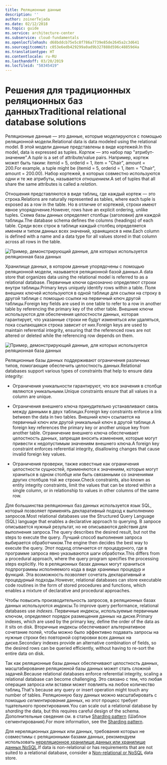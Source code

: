 ```yaml
---
title: Реляционные данные
description: ''
author: zoinerTejada
ms.date: 02/12/2018
ms.topic: guide
ms.service: architecture-center
ms.subservice: cloud-fundamentals
ms.openlocfilehash: d68bddcb75e5c8f786a7739e85de2645a2c3d641
ms.sourcegitcommit: c053e6edb429299a0ad9b327888d596c48859d4a
ms.translationtype: HT
ms.contentlocale: ru-RU
ms.lasthandoff: 03/20/2019
ms.locfileid: "58345419"
---
```

# <a name="traditional-relational-database-solutions"></a><span data-ttu-id="50492-102">Решения для традиционных реляционных баз данных</span><span class="sxs-lookup"><span data-stu-id="50492-102">Traditional relational database solutions</span></span>

<span data-ttu-id="50492-103">Реляционные данные — это данные, которые моделируются с помощью реляционной модели.</span><span class="sxs-lookup"><span data-stu-id="50492-103">Relational data is data modeled using the relational model.</span></span> <span data-ttu-id="50492-104">В этой модели данные представлены в виде кортежей.</span><span class="sxs-lookup"><span data-stu-id="50492-104">In this model, data is expressed as tuples.</span></span> <span data-ttu-id="50492-105">*Кортеж* — это набор пар "атрибут-значение".</span><span class="sxs-lookup"><span data-stu-id="50492-105">A *tuple* is a set of attribute/value pairs.</span></span> <span data-ttu-id="50492-106">Например, кортеж может быть таким: itemid = 5, orderid = 1, item = "Chair", amount = 200.</span><span class="sxs-lookup"><span data-stu-id="50492-106">For example, a tuple might be (itemid = 5, orderid = 1, item = "Chair", amount = 200.00).</span></span> <span data-ttu-id="50492-107">Набор кортежей, в которых совместно используются одни и те же атрибуты, называется *отношением*.</span><span class="sxs-lookup"><span data-stu-id="50492-107">A set of tuples that all share the same attributes is called a *relation*.</span></span>

<span data-ttu-id="50492-108">Отношения представляются в виде таблиц, где каждый кортеж — это строка.</span><span class="sxs-lookup"><span data-stu-id="50492-108">Relations are naturally represented as tables, where each tuple is exposed as a row in the table.</span></span> <span data-ttu-id="50492-109">Но в отличие от кортежей, строки имеют явное упорядочение.</span><span class="sxs-lookup"><span data-stu-id="50492-109">However, rows have an explicit ordering, unlike tuples.</span></span> <span data-ttu-id="50492-110">Схема базы данных определяет столбцы (заголовки) для каждой таблицы.</span><span class="sxs-lookup"><span data-stu-id="50492-110">The database schema defines the columns (headings) of each table.</span></span> <span data-ttu-id="50492-111">Среди всех строк в таблице каждый столбец определяется именем и типом данных всех значений, хранящихся в нем.</span><span class="sxs-lookup"><span data-stu-id="50492-111">Each column is defined with a name and a data type for all values stored in that column across all rows in the table.</span></span>

![Пример, демонстрирующий данные, для которых используется реляционная база данных](../images/example-relational.png)

<span data-ttu-id="50492-113">Хранилище данных, в котором данные упорядочены с помощью реляционной модели, называется реляционной базой данных.</span><span class="sxs-lookup"><span data-stu-id="50492-113">A data store that organizes data using the relational model is referred to as a relational database.</span></span> <span data-ttu-id="50492-114">Первичные ключи однозначно определяют строки внутри таблицы.</span><span class="sxs-lookup"><span data-stu-id="50492-114">Primary keys uniquely identify rows within a table.</span></span> <span data-ttu-id="50492-115">Поля внешних ключей используются в одной таблице для ссылки на строку в другой таблице с помощью ссылки на первичный ключ другой таблицы.</span><span class="sxs-lookup"><span data-stu-id="50492-115">Foreign key fields are used in one table to refer to a row in another table by referencing the primary key of the other table.</span></span> <span data-ttu-id="50492-116">Внешние ключи используются для обеспечения целостности данных, которая гарантирует, что указанные строки не будут изменяться или удаляться, пока ссылающаяся строка зависит от них.</span><span class="sxs-lookup"><span data-stu-id="50492-116">Foreign keys are used to maintain referential integrity, ensuring that the referenced rows are not altered or deleted while the referencing row depends on them.</span></span>

![Пример, демонстрирующий данные, для которых используется реляционная база данных](../images/example-relational2.png)

<span data-ttu-id="50492-118">Реляционные базы данных поддерживают ограничения различных типов, помогающие обеспечить целостность данных.</span><span class="sxs-lookup"><span data-stu-id="50492-118">Relational databases support various types of constraints that help to ensure data integrity:</span></span>

- <span data-ttu-id="50492-119">Ограничения уникальности гарантируют, что все значения в столбце являются уникальными.</span><span class="sxs-lookup"><span data-stu-id="50492-119">Unique constraints ensure that all values in a column are unique.</span></span>

- <span data-ttu-id="50492-120">Ограничения внешнего ключа принудительно устанавливают связь между данными в двух таблицах.</span><span class="sxs-lookup"><span data-stu-id="50492-120">Foreign key constraints enforce a link between the data in two tables.</span></span> <span data-ttu-id="50492-121">Внешний ключ ссылается на первичный ключ или другой уникальный ключ в другой таблице.</span><span class="sxs-lookup"><span data-stu-id="50492-121">A foreign key references the primary key or another unique key from another table.</span></span> <span data-ttu-id="50492-122">Ограничение внешнего ключа обеспечивает целостность данных, запрещая вносить изменения, которые могут привести к недопустимым значениям внешнего ключа.</span><span class="sxs-lookup"><span data-stu-id="50492-122">A foreign key constraint enforces referential integrity, disallowing changes that cause invalid foreign key values.</span></span>

- <span data-ttu-id="50492-123">Ограничения проверки, также известные как ограничения целостности сущностей, применяются к значениям, которые могут храниться в одном столбце или быть связанными со значениями других столбцов той же строки.</span><span class="sxs-lookup"><span data-stu-id="50492-123">Check constraints, also known as entity integrity constraints, limit the values that can be stored within a single column, or in relationship to values in other columns of the same row.</span></span>

<span data-ttu-id="50492-124">Для большинства реляционных баз данных используется язык SQL, который позволяет применять декларативный подход к выполнению запросов.</span><span class="sxs-lookup"><span data-stu-id="50492-124">Most relational databases use the Structured Query Language (SQL) language that enables a declarative approach to querying.</span></span> <span data-ttu-id="50492-125">В запросе описывается нужный результат, но не описываются действия для выполнения запроса.</span><span class="sxs-lookup"><span data-stu-id="50492-125">The query describes the desired result, but not the steps to execute the query.</span></span> <span data-ttu-id="50492-126">Лучший способ выполнения запроса выбирается обработчиком.</span><span class="sxs-lookup"><span data-stu-id="50492-126">The engine then decides the best way to execute the query.</span></span> <span data-ttu-id="50492-127">Этот подход отличается от процедурного, где в программе запроса явно указываются шаги обработки.</span><span class="sxs-lookup"><span data-stu-id="50492-127">This differs from a procedural approach, where the query program specifies the processing steps explicitly.</span></span> <span data-ttu-id="50492-128">Но в реляционных базах данных могут храниться подпрограммы исполняемого кода в виде хранимых процедур и функций. Эта возможность позволяет сочетать декларативный и процедурный подходы.</span><span class="sxs-lookup"><span data-stu-id="50492-128">However, relational databases can store executable code routines in the form of stored procedures and functions, which enables a mixture of declarative and procedural approaches.</span></span>

<span data-ttu-id="50492-129">Чтобы повысить производительность запросов, в реляционных базах данных используются *индексы*.</span><span class="sxs-lookup"><span data-stu-id="50492-129">To improve query performance, relational databases use *indexes*.</span></span> <span data-ttu-id="50492-130">Первичные индексы, используемые первичным ключом, определяют порядок размещения данных на диске.</span><span class="sxs-lookup"><span data-stu-id="50492-130">Primary indexes, which are used by the primary key, define the order of the data as it sits on disk.</span></span> <span data-ttu-id="50492-131">Вторичные индексы обеспечивают альтернативное сочетание полей, чтобы можно было эффективно подавать запросы на нужные строки без повторной сортировки всех данных на диске.</span><span class="sxs-lookup"><span data-stu-id="50492-131">Secondary indexes provide an alternative combination of fields, so the desired rows can be queried efficiently, without having to re-sort the entire data on disk.</span></span>

<span data-ttu-id="50492-132">Так как реляционные базы данных обеспечивают целостность данных, масштабирование реляционной базы данных может стать сложной задачей.</span><span class="sxs-lookup"><span data-stu-id="50492-132">Because relational databases enforce referential integrity, scaling a relational database can become challenging.</span></span> <span data-ttu-id="50492-133">Это связано с тем, что любая операция запроса или вставки может повлиять на любое количество таблиц.</span><span class="sxs-lookup"><span data-stu-id="50492-133">That's because any query or insert operation might touch any number of tables.</span></span> <span data-ttu-id="50492-134">Реляционную базу данных можно масштабировать с помощью *сегментирования* данных, но этот процесс требует тщательного проектирования.</span><span class="sxs-lookup"><span data-stu-id="50492-134">You can scale out a relational database by *sharding* the data, but this requires careful design of the schema.</span></span> <span data-ttu-id="50492-135">Дополнительные сведения см. в статье [Sharding pattern](../../patterns/sharding.md) (Шаблон сегментирования).</span><span class="sxs-lookup"><span data-stu-id="50492-135">For more information, see the [Sharding pattern](../../patterns/sharding.md).</span></span>

<span data-ttu-id="50492-136">Для нереляционных данных или данных, требования которых не совместимы с реляционными базами данных, рекомендуем использовать [нереляционное хранилище данных или хранилище данных NoSQL](../big-data/non-relational-data.md).</span><span class="sxs-lookup"><span data-stu-id="50492-136">If data is non-relational or has requirements that are not suited to a relational database, consider a [Non-relational or NoSQL](../big-data/non-relational-data.md) data store.</span></span>
